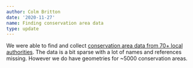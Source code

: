 ```yaml
---
author: Colm Britton
date: '2020-11-27'
name: Finding conservation area data
type: update
---
```


We were able to find and collect [conservation area data from 70+ local authorities](https://digital-land.github.io/conservation-area/). The data is a bit sparse with a lot of names and references missing. However we do have geometries for ~5000 conservation areas.
